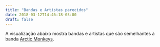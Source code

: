 ```yaml
---
title: "Bandas e Artistas parecidos"
date: 2018-03-12T14:46:18-03:00
draft: false
---
```

<style>.node {
        fill: #ccc;
        stroke: #fff;
        stroke-width: 2px;
    }.link {
            stroke: #999;
            stroke-opacity: 0.3;
    }
	div.tooltip {
  position: absolute;
  background-color: white;
  border: 1px solid black;
  color: black;
  font-family:"avenir next", Arial, sans-serif;
  padding: 4px 8px;
  display: none;
}
</style>
<div>
	<p>
A visualização abaixo mostra bandas e artistas que são semelhantes à banda <a href="https://open.spotify.com/artist/7Ln80lUS6He07XvHI8qqHH">Arctic Monkeys</a>.
	</p>
</div>
<div id="chart">
</div>
<script src="https://d3js.org/d3.v4.min.js"></script>
<script src="//d3js.org/d3-scale-chromatic.v0.3.min.js"></script>

<script>
		var width = 1000, height = 1000;
            
		var svg = d3.select("#chart")
				.append("svg")
				.attr('version', '1.1')
				.attr('viewBox', '0 0 '+width+' '+height)
				.attr('width', '100%');

		var color = d3.scaleOrdinal(d3.schemeSet3);

		var simulation = d3.forceSimulation()
		    .force("link", d3.forceLink().id(function(d) { return d.id; }))
		    .force("charge", d3.forceManyBody())
		    .force("center", d3.forceCenter(width / 2, height / 2));
		
		 simulation.force("charge")
        	.strength(-15);
		d3.json("/BlogVisualizacao/post/static/arcticnodes.json", function(error, graph) {
		  if (error) throw error;

			console.log("dsad");
		  let nodes = graph.nodes.filter(d => d.size > 57).reverse();
		  let edges = graph.edges.filter(d => nodes.filter(n => n.id === d.source).length > 0);
		  edges = edges.filter(d => nodes.filter(n => n.id === d.target).length > 0);
		  var link = svg.append("g")
		      .attr("class", "link")
		    .selectAll("line")
		    	.data(edges)
		    .enter().append("line")
				.attr("stroke", "#888");

		  var node = svg.append("g")
		      .attr("class", "nodes")
		    .selectAll("circle")
		    	.data(nodes)
		    .enter().append("circle")
		      .attr("r", d => d.size * 0.12)
			  .attr("fill", d => color(d.color))
			.on("mouseover",showTooltip)
			.on("mousemove",moveTooltip)
			.on("mouseout",hideTooltip)
		      .call(d3.drag()
		          .on("start", dragstarted)
		          .on("drag", dragged)
		          .on("end", dragended));

		  simulation
		      .nodes(nodes)
		      .on("tick", ticked);

		  simulation.force("link")
		      .links(edges);

		var zoom_handler = d3.zoom()
		.on("zoom", zoom_actions);

		zoom_handler(svg);     

		function zoom_actions(){
			d3.selectAll("circle").attr("transform", d3.event.transform);
			d3.selectAll("line").attr("transform", d3.event.transform);
		}

		var tooltip = d3.select("body")
                .append("div")
				.attr("class","tooltip");
				
		var tooltipOffset = {x: 5, y: -25};
		function showTooltip(d) {
			moveTooltip();
			tooltip.style("display","block")
			.text(d.label);
		}

		function moveTooltip() {
		tooltip.style("top",(d3.event.pageY+tooltipOffset.y)+"px")
		.style("left",(d3.event.pageX+tooltipOffset.x)+"px");
		}

		function hideTooltip() {
			tooltip.style("display","none");
		}


		  function ticked() {
		    link
		        .attr("x1", function(d) { return d.source.x; })
		        .attr("y1", function(d) { return d.source.y; })
		        .attr("x2", function(d) { return d.target.x; })
		        .attr("y2", function(d) { return d.target.y; });

		    node
		        .attr("cx", function(d) { return d.x; })
		        .attr("cy", function(d) { return d.y; });
		  }
		});

		

		function dragstarted(d) {
		  if (!d3.event.active) simulation.alphaTarget(0.3).restart();
		  d.fx = d.x;
		  d.fy = d.y;
		}

		function dragged(d) {
		  d.fx = d3.event.x;
		  d.fy = d3.event.y;
		}

		function dragended(d) {
		  if (!d3.event.active) simulation.alphaTarget(0);
		  d.fx = null;
		  d.fy = null;
		}

</script>